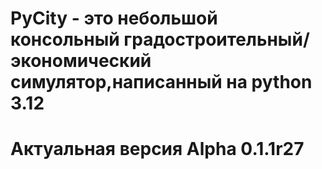 # PyCity - это небольшой консольный градостроительный/экономический симулятор,написанный на python 3.12
# Актуальная версия Alpha 0.1.1r27
